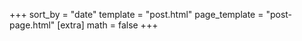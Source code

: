 +++
sort_by = "date"
template = "post.html"
page_template = "post-page.html"
[extra]
math = false
+++